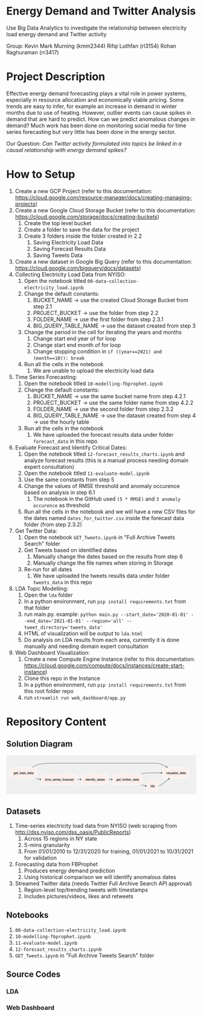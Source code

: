 # Energy Demand and Twitter Analysis

Use Big Data Analytics to investigate the relationship between electricity load energy demand and Twitter activity

Group: 
Kevin Mark Murning (kmm2344)
Rifqi Luthfan (rl3154)
Rohan Raghuraman (rr3417)

# Project Description

Effective energy demand forecasting plays a vital role in power systems, especially in resource allocation and economically viable pricing. 
Some trends are easy to infer, for example an increase in demand in winter months due to use of heating. 
However, outlier events can cause spikes in demand that are hard to predict. How can we predict anomalous changes in demand? 
Much work has been done on monitoring social media for time series forecasting but very little has been done in the energy sector.

Our Question: _Can Twitter activity formulated into topics be linked in a causal relationship with energy demand spikes?_

# How to Setup

1. Create a new GCP Project (refer to this documentation: https://cloud.google.com/resource-manager/docs/creating-managing-projects)
2. Create a new Google Cloud Storage Bucket (refer to this documentation: https://cloud.google.com/storage/docs/creating-buckets)
    1. Create the top level bucket
    2. Create a folder to save the data for the project
    3. Create 3 folders inside the folder created in 2.2
        1. Saving Electricity Load Data
        2. Saving Forecast Results Data
        3. Saving Tweets Data
3. Create a new dataset in Google Big Query (refer to this documentation: https://cloud.google.com/bigquery/docs/datasets)
4. Collecting Electricity Load Data from NYISO:
    1. Open the notebook titled `00-data-collection-electricity_load.ipynb`
    2. Change the default constants:
        1. BUCKET_NAME -> use the created Cloud Storage Bucket from step 2.1
        2. PROJECT_BUCKET -> use the folder from step 2.2
        3. FOLDER_NAME -> use the first folder from step 2.3.1
        4. BIG_QUERY_TABLE_NAME -> use the dataset created from step 3
    3. Change the period in the cell for iterating the years and months
        1. Change start end year of for loop
        2. Change start end month of for loop
        3. Change stopping condition in `if ((year==2021) and (month==10)): break`
    4. Run all the cells in the notebook
        1. We are unable to upload the electricity load data
5. Time Series Forecasting:
    1. Open the notebook titled `10-modelling-fbprophet.ipynb`
    2. Change the default constants:
        1. BUCKET_NAME -> use the same bucket name from step 4.2.1
        2. PROJECT_BUCKET -> use the same folder name from step 4.2.2
        3. FOLDER_NAME -> use the second folder from step 2.3.2
        4. BIG_QUERY_TABLE_NAME -> use the dataset created from step 4 -> use the hourly table
    3. Run all the cells in the notebook
        1. We have uploaded the forecast results data under folder `forecast_data` in this repo
6. Evaluate Forecast and Identify Critical Dates:
    1. Open the notebook titled `12-forecast_results_charts.ipynb` and analyze forecast results (this is a manual process needing domain expert consultation)
    2. Open the notebook titled `11-evaluate-model.ipynb`
    3. Use the same constants from step 5
    4. Change the values of RMSE threshold and anomaly occurence based on analysis in step 6.1
        1. The notebook in the GitHub used `(5 * RMSE)` and `3 anomaly occurence` as threshold
    5. Run all the cells in the notebook and we will have a new CSV files for the dates named `dates_for_twitter.csv` inside the forecast data folder (from step 2.3.2)
7. Get Twitter Data:
    1. Open the notebook `GET_Tweets.ipynb` in "Full Archive Tweets Search" folder
    2. Get Tweets based on identified dates
        1. Manually change the dates based on the results from step 6
        2. Manually change the file names when storing in Storage
    3. Re-run for all dates
        1. We have uploaded the tweets results data under folder `tweets_data` in this repo
8. LDA Topic Modelling: 
    1. Open the `lda` folder
    2. In a python environment, run `pip install requirements.txt` from that folder
    3. run main.py. example: `python main.py --start_date='2020-01-01' --end_date='2021-01-01' --region='all' --tweet_directory='tweets_data'`
    4. HTML of visualization will be output to `lda.html`
    5. Do analysis on LDA results from each area, currently it is done manually and needing domain expert consultation
9. Web Dashboard Visualization:
    1. Create a new Compute Engine Instance (refer to this documentation: https://cloud.google.com/compute/docs/instances/create-start-instance)
    2. Clone this repo in the Instance
    3. In a python environment, run `pip install requirements.txt` from this root folder repo
    4. run `streamlit run web_dashboard/app.py`

# Repository Content

## Solution Diagram
![overall_dag](./figures/overall_dag.png)

## Datasets

1. Time-series electricity load data from NYISO (web scraping from http://dss.nyiso.com/dss_oasis/PublicReports)
    1. Across 15 regions in NY state
    2. 5-mins granularity
    3. From 01/01/2010 to 12/31/2020 for training, 01/01/2021 to 10/31/2021 for validation
2. Forecasting data from FBProphet
    1. Produces energy demand prediction
    2. Using historical comparison we will identify anomalous dates
3. Streamed Twitter data (needs Twitter Full Archive Search API approval)
    1. Region-level top/trending tweets with timestamps
    2. Includes pictures/videos, likes and retweets

## Notebooks

1. `00-data-collection-electricity_load.ipynb`
2. `10-modelling-fbprophet.ipynb`
3. `11-evaluate-model.ipynb`
4. `12-forecast_results_charts.ipynb`
5. `GET_Tweets.ipynb` in "Full Archive Tweets Search" folder

## Source Codes

### LDA

### Web Dashboard

